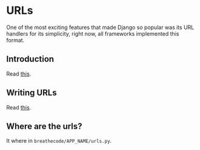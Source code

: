 # URLs

One of the most exciting features that made Django so popular was its URL handlers for its simplicity, right now, all frameworks implemented this format.

## Introduction

Read [this](https://docs.djangoproject.com/en/5.0/topics/http/urls/).

## Writing URLs

Read [this](https://docs.djangoproject.com/en/5.0/topics/http/urls/#example).

## Where are the urls?

It where in `breathecode/APP_NAME/urls.py`.
